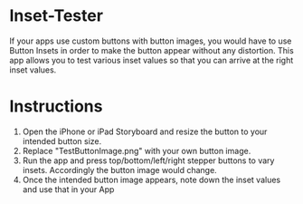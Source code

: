 Inset-Tester
============

If your apps use custom buttons with button images, you would have to use Button Insets in order to make the button appear without any distortion. 
This app allows you to test various inset values so that you can arrive at the right inset values.

Instructions
=============

1) Open the iPhone or iPad Storyboard and resize the button to your intended button size.
2) Replace "TestButtonImage.png" with your own button image.
3) Run the app and press top/bottom/left/right stepper buttons to vary insets. Accordingly the button image would change.
4) Once the intended button image appears, note down the inset values and use that in your App


